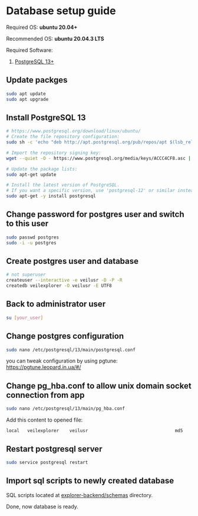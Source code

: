# Database setup guide

Required OS: **ubuntu 20.04+**

Recommended OS: **ubuntu 20.04.3 LTS**

Required Software:
1. [PostgreSQL 13+](https://www.postgresql.org/download/)

## Update packges
```bash
sudo apt update
sudo apt upgrade
```

## Install PostgreSQL 13
```bash
# https://www.postgresql.org/download/linux/ubuntu/
# Create the file repository configuration:
sudo sh -c 'echo "deb http://apt.postgresql.org/pub/repos/apt $(lsb_release -cs)-pgdg main" > /etc/apt/sources.list.d/pgdg.list'

# Import the repository signing key:
wget --quiet -O - https://www.postgresql.org/media/keys/ACCC4CF8.asc | sudo apt-key add -

# Update the package lists:
sudo apt-get update

# Install the latest version of PostgreSQL.
# If you want a specific version, use 'postgresql-12' or similar instead of 'postgresql':
sudo apt-get -y install postgresql
```

## Change password for postgres user and switch to this user
```bash
sudo passwd postgres
sudo -i -u postgres
```

## Create postgres user and database
```bash
# not superuser
createuser --interactive -e veilusr -D -P -R
createdb veilexplorer -O veilusr -E UTF8
```

## Back to administrator user
```bash
su [your_user]
```

## Change postgres configuration
```bash
sudo nano /etc/postgresql/13/main/postgresql.conf
```
you can tweak configuration by using pgtune: https://pgtune.leopard.in.ua/#/

## Change pg_hba.conf to allow unix domain socket connection from app
```bash
sudo nano /etc/postgresql/13/main/pg_hba.conf
```
Add this content to opened file:
```
local   veilexplorer    veilusr                                 md5
```

## Restart postgresql server
```bash
sudo service postgresql restart
```

## Import sql scripts to newly created database
SQL scripts located at [explorer-backend/schemas](/explorer-backend/schemas) directory.

Done, now database is ready.